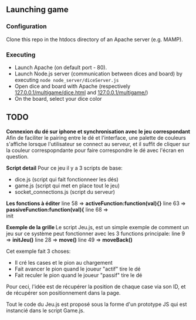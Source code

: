 ## Launching game
### Configuration
Clone this repo in the htdocs directory of an Apache server (e.g. MAMP).

### Executing
* Launch Apache (on default port - 80).
* Launch Node.js server (communication between dices and board) by executing `node node_server/diceServer.js`
* Open dice and board with Apache (respectively <a href="http://127.0.0.1/multigame/dice.html" target="_blank">127.0.0.1/multigame/dice.html</a> and <a href="http://127.0.0.1/multigame/" target="_blank">127.0.0.1/multigame/</a>)
* On the board, select your dice color


## TODO

<b>Connexion du dé sur iphone et synchronisation avec le jeu correspondant</b>
Afin de faciliter le pairing entre le dé et l'interface, une palette de couleurs s'affiche lorsque l'utilisateur se connect au serveur, et il suffit de cliquer sur la couleur correspopndante pour faire correspondre le dé avec l'écran en question.


<b>Script detail</b>
Pour ce jeu il y a 3 scripts de base:
- dice.js  (script qui fait fonctionneer les dés)
- game.js  (script qui met en place tout le jeu)
- socket_connections.js (script du serveur)

<b>Les fonctions à éditer</b>
line 58 => <b>activeFunction:function(val){}</b>
line 63 => <b>passiveFunction:function(val){</b>
line 68 =><br>init</b>

<b>Exemple de la grille </b>
Le script Jeu.js, est un simple exemple de comment un jeu sur ce système peut fonctionner avec les 3 functions principale:
line 9  => <b>initJeu()</b>
line 28 => <b>move()</b>
line 49 => <b>moveBack()</b>

Cet exemple fait 3 choses:
- Il cré les cases et le pion au chargement
- Fait avancer le pion quand le joueur "actif" tire le dé
- Fait reculer le pion quand le joueur "passif" tire le dé

Pour ceci, l'idée est de récupérer la position de chaque case via son ID, et de récupérer son positionnement dans la page.

Tout le code du Jeu.js est proposé sous la forme d'un prototype JS qui est instancié dans le script Game.js.
